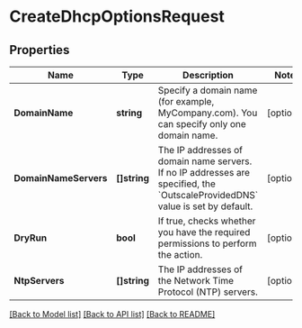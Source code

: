 # CreateDhcpOptionsRequest

## Properties

Name | Type | Description | Notes
------------ | ------------- | ------------- | -------------
**DomainName** | **string** | Specify a domain name (for example, MyCompany.com). You can specify only one domain name. | [optional] 
**DomainNameServers** | **[]string** | The IP addresses of domain name servers. If no IP addresses are specified, the &#x60;OutscaleProvidedDNS&#x60; value is set by default. | [optional] 
**DryRun** | **bool** | If true, checks whether you have the required permissions to perform the action. | [optional] 
**NtpServers** | **[]string** | The IP addresses of the Network Time Protocol (NTP) servers. | [optional] 

[[Back to Model list]](../README.md#documentation-for-models) [[Back to API list]](../README.md#documentation-for-api-endpoints) [[Back to README]](../README.md)


